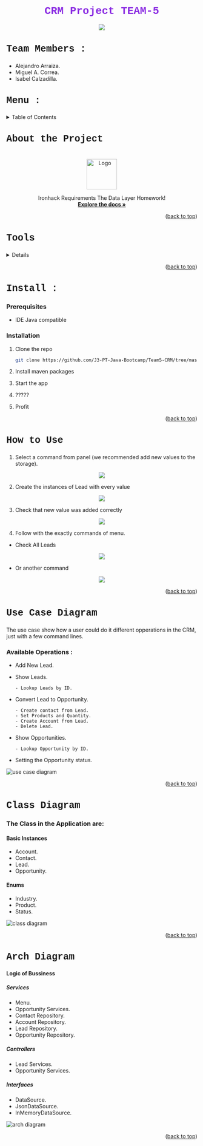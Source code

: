 # <h1 style="text-align: center; color : blueviolet; font-family : Courier New;">CRM Project TEAM-5</h1>

<div align="center"><img src="src/img/logo.PNG"></div>
<div>

<h2  style="font-family : Courier New; font-size : 25px;">Team Members :</h2>

- Alejandro Arraiza.
- Miguel A. Correa.
- Isabel Calzadilla.

<!-- TOP ANCHOR WITH ID TO CALL -->
<a href="#top" id="top"></a>

<h2 style="font-family : Courier New; font-size : 25px;">Menu : </h2>

<details>
  <summary>Table of Contents</summary>
  <ol>
    <li>
      <a href="#sintesis">About the Project</a>
      <ul>
        <li><a href="#tecnologias">Built With</a></li>
      </ul>
    </li>
    <li>
      <a href="#aplicacion">Getting Started</a>
      <ul>
        <li><a href="#prerequisites">Prerequisites</a></li>
        <li><a href="#installation">Installation</a></li>
      </ul>
    </li>
    <li><a href="#usage">Usage</a></li>
    <li><a href="#modelo1">Use Case Diagram</a></li>
    <li><a href="#modelo2">Class Diagram</a></li>
    <li><a href="#modelo3">Arch Diagram</a></li>
  </ol>
</details>

<h2 style="font-family : Courier New; font-size : 25px;" id="sintesis">About the Project</h2>

<br />
<div align="center">
  <a href="https://github.com/J3-PT-Java-Bootcamp/Team5-CRM/blob/develop/DEFINITION.md">
    <img src="src/img/readMe.png" alt="Logo" width="80" height="80">
  </a>
  <p align="center">
    Ironhack Requirements The Data Layer Homework!
    <br />
    <a href="https://github.com/J3-PT-Java-Bootcamp/Team5-CRM/blob/develop/DEFINITION.md"><strong>Explore the docs »</strong></a>
</div>


<p align="right">(<a href="#top" >back to top</a>)</p>

<h2 style="font-family : Courier New; font-size : 25px;" id="tecnologias">Tools</h2>


<details>
  <ol>
    <li>
      <a href="#">Backend :</a>
      <ul>
        <li>Java 17.</li>
      </ul>
    </li>
    <li>
      <a href="#">Visual :</a>
      <ul>
        <li>Javax Swing Library</li>
        <li>FlatLaf Open Source Library</li>
      </ul>
    </li>
    <li>
      <a href="#">Sprints :</a>
      <ul>
        <li>GitHub</li>
        <li>GitHub Projects Tools</li>
      </ul>
    </li>
  </ol>
</details>


<p align="right">(<a href="#top">back to top</a>)</p>


<h2 style="font-family : Courier New; font-size : 25px;" id="aplicacion">Install : </h2>

### Prerequisites

* IDE Java compatible

### Installation

1. Clone the repo
    ```sh
   git clone https://github.com/J3-PT-Java-Bootcamp/Team5-CRM/tree/master
   ```
2. Install maven packages

3. Start the app

4. ?????

5. Profit

<p align="right">(<a href="#top" >back to top</a>)</p>


<h2 style="font-family : Courier New; font-size : 25px;" id="usage">How to Use</h2>

1. Select a command from panel (we recommended add new values to the storage).

<div align="center"><img src="src/img/menu.png"></div>

2. Create the instances of Lead with every value

<div align="center"><img src="src/img/name.png"></div>

3. Check that new value was added correctly

<div align="center"><img src="src/img/leadOk.png"></div>

4. Follow with the exactly commands of menu.

- Check All Leads

<div align="center"><img src="src/img/allLeads.png"></div>

- Or another command

<div align="center"><img src="src/img/opportunities.png"></div>

<p align="right">(<a href="#top" >back to top</a>)</p>

<h2 style="font-family : Courier New; font-size : 25px;" id="modelo1">Use Case Diagram</h2>

The use case show how a user could do it different opperations in the CRM, just with a few command lines.

### Available Operations :


- Add New Lead.
- Show Leads.

      - Lookup Leads by ID.
- Convert Lead to Opportunity.

      - Create contact from Lead.
      - Set Products and Quantity.
      - Create Account from Lead.
      - Delete Lead.
- Show Opportunities.

      - Lookup Opportunity by ID.
- Setting the Opportunity status.

![use case diagram](docs/CRM-UseCaseDiagram.png)

<p align="right">(<a href="#top" >back to top</a>)</p>

<h2 style="font-family : Courier New; font-size : 25px;" id="modelo2">Class Diagram</h2>

### The Class in the Application are:

#### Basic Instances

- Account.
- Contact.
- Lead.
- Opportunity.


#### Enums

- Industry.
- Product.
- Status.

![class diagram](docs/CRM-ClassDiagram.png)

<p align="right">(<a href="#top">back to top</a>)</p>

<h2 style="font-family : Courier New; font-size : 25px;" id="modelo3">Arch Diagram</h2>

#### Logic of Bussiness

##### Services

- Menu.
- Opportunity Services.
- Contact Repository.
- Account Repository.
- Lead Repository.
- Opportunity Repository.


##### Controllers

- Lead Services.
- Opportunity Services.

##### Interfaces

- DataSource.
- JsonDataSource.
- InMemoryDataSource.

![arch diagram](docs/CRM-ArchDiagram.png)

<p align="right">(<a href="#top">back to top</a>)</p>

</div>
